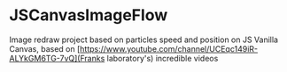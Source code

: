# JSCanvasImageFlow

Image redraw project based on particles speed and position on JS Vanilla Canvas, based on [https://www.youtube.com/channel/UCEqc149iR-ALYkGM6TG-7vQ](Franks laboratory's) incredible videos
